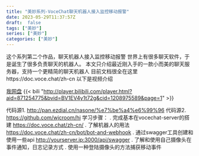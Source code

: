 ```yaml
---
title: "美妙系列-VoceChat聊天机器人接入监控移动报警"
date: 2023-05-29T11:37:57Z
draft:  false
tags: ["美妙"]
series: ["美妙"]
categories: ["美妙"]
--- 
```

这个系列第二个作品，聊天机器人接入监控移动报警
世界上有很多聊天软件，于是诞生了很多负责聊天的机器人。
本文只介绍最近刚入手的一款小而美的聊天服务器，支持一个更精简的聊天机器人
目前文档很全在这里https://doc.voce.chat/zh-cn
以下是视频介绍
 
 [我网盘](http://pan.ezdial.cn/nasone/%e7%be%a4%e6%99%96/20230724274002%20%28online-video-cutter.com%29%20%281%29.mp4?v)
{{< bili "http://player.bilibili.com/player.html?aid=871254775&bvid=BV1EV4y1t72g&cid=1208975589&page=1" >}}
 
 
 
代码源1. http://pan.ezdial.cn/nasone/%e7%be%a4%e6%99%96
代码源2. https://github.com/wjcroom/hi
学习步骤：
. 完成基本在vocechat-server的搭建
https://doc.voce.chat/zh-cn/
. 了解机器人的用法
https://doc.voce.chat/zh-cn/bot/bot-and-webhook
. 通过swagger工具创建和使用一些api
http://yourserver.ip:3000/api/swagger
. 了解和使用自己摄像头在事件通知，日志记录方式
. 使用一种登陆摄像头的方法捕获移动事件

